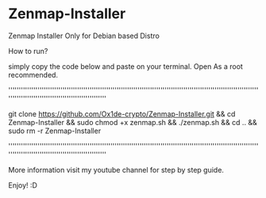 # Zenmap-Installer
 Zenmap Installer Only for Debian based Distro
 
 
How to run?

simply copy the code below and paste on your terminal. Open As a root recommended.
 
'''''''''''''''''''''''''''''''''''''''''''''''''''''''''''''''''''''''''''''''''''''''''''''''''''''''''''''''''''''''''''''''''''''''''''''''''''''''''''''''''''''''

git clone https://github.com/Ox1de-crypto/Zenmap-Installer.git && cd Zenmap-Installer && sudo chmod +x zenmap.sh && ./zenmap.sh && cd .. && sudo rm -r Zenmap-Installer
 
 
'''''''''''''''''''''''''''''''''''''''''''''''''''''''''''''''''''''''''''''''''''''''''''''''''''''''''''''''''''''''''''''''''''''''''''''''''''''''''''''''''''''''
 
 

 
 
 
 More information visit my youtube channel for step by step guide.
 
Enjoy! :D
 

